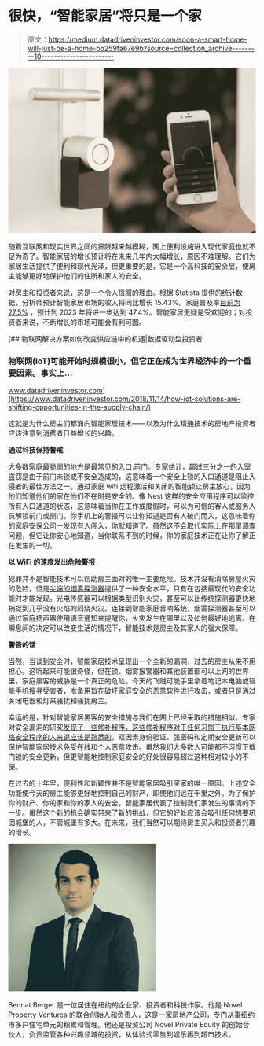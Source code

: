 # 很快，“智能家居”将只是一个家

> 原文：<https://medium.datadriveninvestor.com/soon-a-smart-home-will-just-be-a-home-bb259fa67e9b?source=collection_archive---------10----------------------->

![](img/c9562b49996c336a9a8b4638acbe6672.png)

随着互联网和现实世界之间的界限越来越模糊，网上便利设施进入现代家庭也就不足为奇了。智能家居的增长预计将在未来几年内大幅增长，原因不难理解。它们为家居生活提供了便利和现代光泽，但更重要的是，它是一个高科技的安全层，使房主能够更好地保护他们的住所和家人的安全。

对房主和投资者来说，这是一个令人信服的理由。根据 Statista 提供的统计数据，分析师预计智能家居市场的收入将同比增长 15.43%。家庭普及率[目前为 27.5%](https://www.statista.com/outlook/279/109/smart-home/united-states) ，预计到 2023 年将进一步达到 47.4%。智能家居无疑是受欢迎的；对投资者来说，不断增长的市场可能会有利可图。

[](https://www.datadriveninvestor.com/2018/11/14/how-iot-solutions-are-shifting-opportunities-in-the-supply-chain/) [## 物联网解决方案如何改变供应链中的机遇|数据驱动型投资者

### 物联网(IoT)可能开始时规模很小，但它正在成为世界经济中的一个重要因素。事实上…

www.datadriveninvestor.com](https://www.datadriveninvestor.com/2018/11/14/how-iot-solutions-are-shifting-opportunities-in-the-supply-chain/) 

这就是为什么房主们都涌向智能家居技术——以及为什么精通技术的房地产投资者应该注意到消费者日益增长的兴趣。

**通过科技保持警戒**

大多数家庭最脆弱的地方是最常见的入口:前门。专家估计，超过三分之一的入室盗窃是由于前门未锁或不安全造成的，这意味着一个安全上锁的入口通道是阻止入侵者的最佳方法之一。通过家庭 wifi 远程激活和关闭的智能锁让房主放心，因为他们知道他们的家在他们不在时是安全的。像 Nest 这样的安全应用程序可以监控所有入口通道的状态，这意味着当你在工作或度假时，可以为可信的客人或服务人员解锁前门或侧门。你手机上的警报可以让你知道是否有人破门而入，这意味着你的家庭安保公司一发现有人闯入，你就知道了。虽然这不会取代实际上在那里调查问题，但它让你安心地知道，当你联系不到的时候，你的家庭技术正在让你了解正在发生的一切。

**以 WiFi 的速度发出危险警报**

犯罪并不是智能技术可以帮助房主面对的唯一主要危险。技术并没有消除房屋火灾的危险，但是[尖端的烟雾探测器](https://www.thisoldhouse.com/ideas/upgrade-to-smart-smoke-detector)提供了一种安全水平，只有在包括最现代的安全功能时才能发现。光电传感器可以根据类型识别火灾，甚至可以比传统探测器更快地捕捉到几乎没有火焰的闷烧火灾。连接到智能家庭音响系统，烟雾探测器甚至可以通过家庭扬声器使用语音通知来提醒你，火灾发生在哪里以及如何最好地逃离。在瞬息间的决定可以改变生活的情况下，智能技术是房主及其家人的强大保障。

**警告的话**

当然，当谈到安全时，智能家居技术呈现出一个全新的漏洞，过去的房主从来不用担心。这听起来可能很奇怪，但在锁、烟雾报警器和其他装置都可以上网的世界里，家庭黑客的威胁是一个真正的危险。今天的飞贼可能手里拿着笔记本电脑或智能手机搜寻受害者，准备用旨在破坏家庭安全的恶意软件进行攻击，或者只是通过关闭电器和灯来骚扰和骚扰房主。

幸运的是，针对智能家居黑客的安全措施与我们在网上已经采取的措施相似。专家对安全漏洞的研究[发现了一些修补程序，这些修补程序对于任何习惯于执行基本网络安全程序的人来说应该是熟悉的](https://link.springer.com/chapter/10.1007%2F978-3-319-75208-2_1)。双因素身份验证、强密码和定期安全更新可以保护智能家居技术免受在线和个人恶意攻击。虽然我们大多数人可能都不习惯下载门锁的安全更新，但更智能地控制家庭安全的好处很容易超过这种相对较小的不便。

在过去的十年里，便利性和新颖性并不是智能家居吸引买家的唯一原因。上述安全功能使今天的房主能够更好地控制自己的财产，即使他们远在千里之外。为了保护你的财产、你的家和你的家人的安全，智能家居代表了控制我们家发生的事情的下一步。虽然这个新的机会确实带来了新的挑战，但它的好处应该会吸引任何想要巩固城堡的人，不管城堡有多大。在未来，我们当然可以期待房主买入和投资者兴趣的增长。

![](img/b22bf5be502ff960480604c4dda716eb.png)

Bennat Berger 是一位居住在纽约的企业家、投资者和科技作家。他是 Novel Property Ventures 的联合创始人和负责人，这是一家房地产公司，专门从事纽约市多户住宅单元的积累和管理。他还是投资公司 Novel Private Equity 的创始合伙人，负责监管各种兴趣领域的投资，从体验式零售到娱乐再到超市技术。